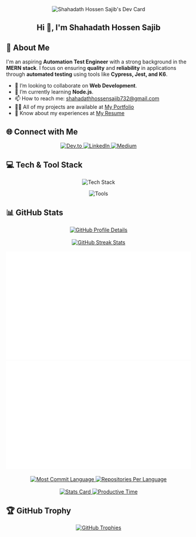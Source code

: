 <!DOCTYPE html>
<html lang="en">
<head>
  <meta charset="UTF-8">
  <meta name="viewport" content="width=device-width, initial-scale=1.0">
  <title>Shahadath Hossen Sajib - GitHub Profile</title>
</head>
<body>
  <div align="center"> 
    <img src="https://api.daily.dev/devcards/v2/6ZhjUdRchhuOpkZR8LgkG.png?type=wide&r=miv" width="652" alt="Shahadath Hossen Sajib's Dev Card" />
  </div>

  <h2 align="center">Hi 👋, I'm Shahadath Hossen Sajib</h2>

  <h2>💫 About Me</h2>
  <p>I'm an aspiring <strong>Automation Test Engineer</strong> with a strong background in the <strong>MERN stack</strong>. I focus on ensuring <strong>quality</strong> and <strong>reliability</strong> in applications through <strong>automated testing</strong> using tools like <strong>Cypress, Jest, and K6</strong>.</p>
  <ul>
    <li>👯 I’m looking to collaborate on <strong>Web Development</strong>.</li>
    <li>🌱 I’m currently learning <strong>Node.js</strong>.</li>
    <li>📫 How to reach me: <a href="mailto:shahadathhossensajib732@gmail.com">shahadathhossensajib732@gmail.com</a></li>
    <li>👨‍💻 All of my projects are available at <a href="https://shahadathhs.vercel.app">My Portfolio</a></li>
    <li>📄 Know about my experiences at <a href="https://docs.google.com/document/d/1F4lDxGKNkrY5k2UB7CEjSSNqoK06COyGfz5KDlSH0kY/edit?usp=sharing">My Resume</a></li>
  </ul>

  <h2>🌐 Connect with Me</h2>
  <p align="center">
    <a href="https://dev.to/shahadathhs" target="_blank">
      <img src="https://skillicons.dev/icons?i=devto&theme=dark" alt="Dev.to" />
    </a>
    <a href="https://linkedin.com/in/shahadathhs" target="_blank">
      <img src="https://skillicons.dev/icons?i=linkedin&theme=dark" alt="LinkedIn" />
    </a>
    <a href="https://medium.com/@shahadathhs" target="_blank">
      <img src="https://raw.githubusercontent.com/rahuldkjain/github-profile-readme-generator/master/src/images/icons/Social/medium.svg" alt="Medium" height="47" width="50" />
    </a>
  </p>

  <h2>💻 Tech & Tool Stack</h2>
  <p align="center">
    <img src="https://skillicons.dev/icons?i=js,ts,react,nextjs,nodejs,express,mongodb&theme=dark" alt="Tech Stack" /> 
  </p>
  <p align="center">
    <img src="https://skillicons.dev/icons?i=vscode,postman,git,github,jest,vitest,cypress&theme=dark" alt="Tools" /> 
  </p>

  <h2>📊 GitHub Stats</h2>
  <div align="center">
    <a href="https://github.com/shahadathhs">
      <img src="https://github-profile-summary-cards.vercel.app/api/cards/profile-details?username=shahadathhs&theme=dark" alt="GitHub Profile Details" />
    </a>
    <br /><br />
    <a href="https://github.com/shahadathhs">
      <img src="https://github-readme-streak-stats.herokuapp.com?user=shahadathhs&theme=dark" alt="GitHub Streak Stats" />
    </a>
    <br /><br />
    <a align="center" href="https://github.com/shahadathhs/github-stats">
      <img src="https://github.com/shahadathhs/github-stats/blob/master/generated/overview.svg#gh-dark-mode-only" />
      <img src="https://github.com/shahadathhs/github-stats/blob/master/generated/languages.svg#gh-dark-mode-only" />
    </a>
    <br /><br />
    <a href="https://github.com/shahadathhs">
      <img src="http://github-profile-summary-cards.vercel.app/api/cards/most-commit-language?username=shahadathhs&theme=dark" alt="Most Commit Language" />
      <img src="http://github-profile-summary-cards.vercel.app/api/cards/repos-per-language?username=shahadathhs&theme=dark" alt="Repositories Per Language" /> 
    </a>
    <br /><br />
    <a href="https://github.com/shahadathhs">
      <img src="http://github-profile-summary-cards.vercel.app/api/cards/stats?username=shahadathhs&theme=dark" alt="Stats Card" />
      <img src="http://github-profile-summary-cards.vercel.app/api/cards/productive-time?username=shahadathhs&theme=dark&utcOffset=8" alt="Productive Time" />
    </a>
  </div>

  <h2>🏆 GitHub Trophy</h2>
  <div align="center">
    <a href="https://github.com/ryo-ma/github-profile-trophy">
      <img src="https://github-profile-trophy.vercel.app/?username=shahadathhs" alt="GitHub Trophies" />
    </a>
  </div>
</body>
</html>
